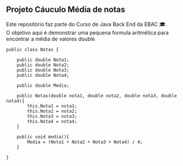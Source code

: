 ## Projeto Cáuculo Média de notas ##

Este repositório faz parte do Curso de Java Back End da EBAC 🎓.  
O objetivo aqui é demonstrar uma pequena formula aritmética para encontrar a média de valores double

````
public class Notas {

    public double Nota1;
    public double Nota2;
    public double Nota3;
    public double Nota4;

    public double Media;

    public Notas(double nota1, double nota2, double nota3, double nota4){
        this.Nota1 = nota1;
        this.Nota2 = nota2;
        this.Nota3 = nota3;
        this.Nota4 = nota4;
    }

    public void media(){
        Media = (Nota1 + Nota2 + Nota3 + Nota4) / 4;
    }

}
````